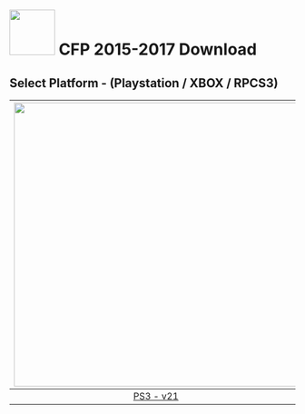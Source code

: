 # <img width="80" src="https://github.com/dylanhale/ScorebugMods/blob/main/assets/images/CFP.png"> CFP 2015-2017 Download

## Select Platform - (Playstation / XBOX / RPCS3)

| <img width="500" src="https://github.com/dylanhale/ScorebugMods/blob/main/assets/images/Playstation.png"> | <img width="500" src="https://github.com/dylanhale/ScorebugMods/blob/main/assets/images/Xbox.png"> | <img width="500" src="https://github.com/dylanhale/ScorebugMods/blob/main/assets/images/RPCS3.png"> |
| :---:|:---:|:---:|
| [PS3 - v21](https://www.mediafire.com/file/u72dg2uifj5muo1/CFP+15-17+PS3+V21.rar/file) |  [XBOX - TBA]| [RPCS3 - v21](https://github.com/dylanhale/ScorebugMods/blob/main/Scorebugs/ESPN%2015-17/RPCS3/index.md) |

